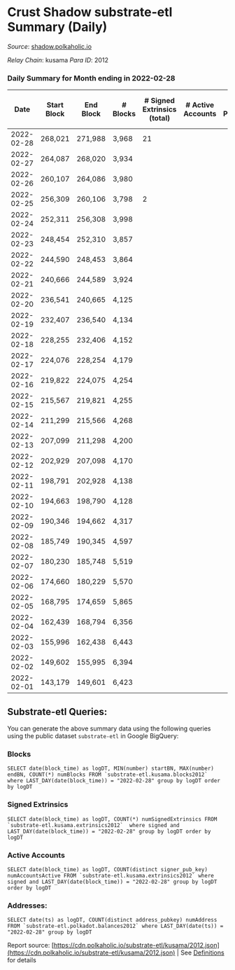 # Crust Shadow substrate-etl Summary (Daily)

_Source_: [shadow.polkaholic.io](https://shadow.polkaholic.io)

*Relay Chain*: kusama
*Para ID*: 2012



### Daily Summary for Month ending in 2022-02-28


| Date | Start Block | End Block | # Blocks | # Signed Extrinsics (total) | # Active Accounts | # Passive | # New | # Addresses with Balances | # Events | # Transfers | # XCM Transfers In | # XCM Transfers Out |
| ---- | ----------- | --------- | -------- | --------------------------- | ----------------- | --------- | ----- | ------------------------- | -------- | ----------- | ------------------ | ------------------- |
| 2022-02-28 | 268,021 | 271,988 | 3,968  | 21 |  |  |  | 14 | 8,033 | 6 ($7.10) |   |   |
| 2022-02-27 | 264,087 | 268,020 | 3,934  |  |  |  |  | 9 | 7,869 |   |   |   |
| 2022-02-26 | 260,107 | 264,086 | 3,980  |  |  |  |  | 9 | 7,961 |   |   |   |
| 2022-02-25 | 256,309 | 260,106 | 3,798  | 2 |  |  |  | 9 | 7,608 |   |   |   |
| 2022-02-24 | 252,311 | 256,308 | 3,998  |  |  |  |  | 9 | 7,997 |   |   |   |
| 2022-02-23 | 248,454 | 252,310 | 3,857  |  |  |  |  | 9 | 7,715 |   |   |   |
| 2022-02-22 | 244,590 | 248,453 | 3,864  |  |  |  |  | 9 | 7,730 |   |   |   |
| 2022-02-21 | 240,666 | 244,589 | 3,924  |  |  |  |  | 9 | 7,849 |   |   |   |
| 2022-02-20 | 236,541 | 240,665 | 4,125  |  |  |  |  | 9 | 8,251 |   |   |   |
| 2022-02-19 | 232,407 | 236,540 | 4,134  |  |  |  |  | 9 | 8,269 |   |   |   |
| 2022-02-18 | 228,255 | 232,406 | 4,152  |  |  |  |  | 9 | 8,305 |   |   |   |
| 2022-02-17 | 224,076 | 228,254 | 4,179  |  |  |  |  | 9 | 8,359 |   |   |   |
| 2022-02-16 | 219,822 | 224,075 | 4,254  |  |  |  |  | 9 | 8,509 |   |   |   |
| 2022-02-15 | 215,567 | 219,821 | 4,255  |  |  |  |  | 9 | 8,512 |   |   |   |
| 2022-02-14 | 211,299 | 215,566 | 4,268  |  |  |  |  | 9 | 8,537 |   |   |   |
| 2022-02-13 | 207,099 | 211,298 | 4,200  |  |  |  |  | 9 | 8,401 |   |   |   |
| 2022-02-12 | 202,929 | 207,098 | 4,170  |  |  |  |  | 9 | 8,341 |   |   |   |
| 2022-02-11 | 198,791 | 202,928 | 4,138  |  |  |  |  | 9 | 8,277 |   |   |   |
| 2022-02-10 | 194,663 | 198,790 | 4,128  |  |  |  |  | 9 | 8,257 |   |   |   |
| 2022-02-09 | 190,346 | 194,662 | 4,317  |  |  |  |  | 9 | 8,636 |   |   |   |
| 2022-02-08 | 185,749 | 190,345 | 4,597  |  |  |  |  | 9 | 9,195 |   |   |   |
| 2022-02-07 | 180,230 | 185,748 | 5,519  |  |  |  |  | 9 | 11,039 |   |   |   |
| 2022-02-06 | 174,660 | 180,229 | 5,570  |  |  |  |  | 9 | 11,142 |   |   |   |
| 2022-02-05 | 168,795 | 174,659 | 5,865  |  |  |  |  | 9 | 11,732 |   |   |   |
| 2022-02-04 | 162,439 | 168,794 | 6,356  |  |  |  |  | 9 | 12,713 |   |   |   |
| 2022-02-03 | 155,996 | 162,438 | 6,443  |  |  |  |  | 9 | 12,888 |   |   |   |
| 2022-02-02 | 149,602 | 155,995 | 6,394  |  |  |  |  | 9 | 12,790 |   |   |   |
| 2022-02-01 | 143,179 | 149,601 | 6,423  |  |  |  |  | 9 | 12,848 |   |   |   |

## Substrate-etl Queries:
You can generate the above summary data using the following queries using the public dataset `substrate-etl` in Google BigQuery:


### Blocks
```
SELECT date(block_time) as logDT, MIN(number) startBN, MAX(number) endBN, COUNT(*) numBlocks FROM `substrate-etl.kusama.blocks2012`  where LAST_DAY(date(block_time)) = "2022-02-28" group by logDT order by logDT
```


### Signed Extrinsics
```
SELECT date(block_time) as logDT, COUNT(*) numSignedExtrinsics FROM `substrate-etl.kusama.extrinsics2012`  where signed and LAST_DAY(date(block_time)) = "2022-02-28" group by logDT order by logDT
```


### Active Accounts
```
SELECT date(block_time) as logDT, COUNT(distinct signer_pub_key) numAccountsActive FROM `substrate-etl.kusama.extrinsics2012` where signed and LAST_DAY(date(block_time)) = "2022-02-28" group by logDT order by logDT
```


### Addresses:
```
SELECT date(ts) as logDT, COUNT(distinct address_pubkey) numAddress FROM `substrate-etl.polkadot.balances2012` where LAST_DAY(date(ts)) = "2022-02-28" group by logDT
```



Report source: [https://cdn.polkaholic.io/substrate-etl/kusama/2012.json](https://cdn.polkaholic.io/substrate-etl/kusama/2012.json) | See [Definitions](/DEFINITIONS.md) for details
